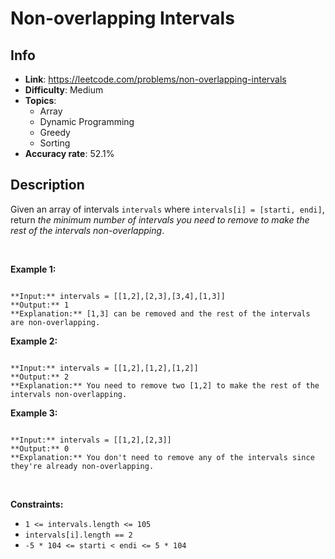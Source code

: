 # Non-overlapping Intervals

## Info  
- **Link**: https://leetcode.com/problems/non-overlapping-intervals
- **Difficulty**: Medium  
- **Topics**:   
    - Array
    - Dynamic Programming
    - Greedy
    - Sorting
- **Accuracy rate**: 52.1%  

## Description  
    
Given an array of intervals `intervals` where `intervals[i] = [starti, endi]`, return *the minimum number of intervals you need to remove to make the rest of the intervals non-overlapping*.


 


**Example 1:**



```

**Input:** intervals = [[1,2],[2,3],[3,4],[1,3]]
**Output:** 1
**Explanation:** [1,3] can be removed and the rest of the intervals are non-overlapping.

```

**Example 2:**



```

**Input:** intervals = [[1,2],[1,2],[1,2]]
**Output:** 2
**Explanation:** You need to remove two [1,2] to make the rest of the intervals non-overlapping.

```

**Example 3:**



```

**Input:** intervals = [[1,2],[2,3]]
**Output:** 0
**Explanation:** You don't need to remove any of the intervals since they're already non-overlapping.

```

 


**Constraints:**


* `1 <= intervals.length <= 105`
* `intervals[i].length == 2`
* `-5 * 104 <= starti < endi <= 5 * 104`


  
    